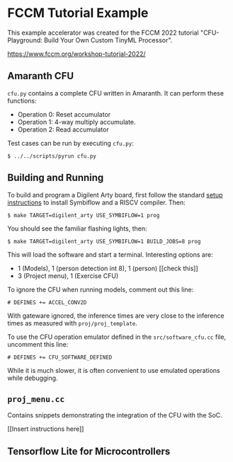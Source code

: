 # FCCM Tutorial Example

This example accelerator was created for the FCCM 2022 tutorial 
"CFU-Playground: Build Your Own Custom TinyML Processor".

https://www.fccm.org/workshop-tutorial-2022/

## Amaranth CFU

`cfu.py` contains a complete CFU written in Amaranth. It can perform
these functions:

* Operation 0: Reset accumulator
* Operation 1: 4-way multiply accumulate.
* Operation 2: Read accumulator

Test cases can be run by executing `cfu.py`:

```
$ ../../scripts/pyrun cfu.py
```

## Building and Running

To build and program a Digilent Arty board, first follow the standard [setup
instructions](https://cfu-playground.readthedocs.io/en/latest/setup-guide.html)
to install Symbiflow and a RISCV compiler. Then:

```
$ make TARGET=digilent_arty USE_SYMBIFLOW=1 prog
```

You should see the familiar flashing lights, then:

```
$ make TARGET=digilent_arty USE_SYMBIFLOW=1 BUILD_JOBS=8 prog
```

This will load the software and start a terminal. Interesting options are:

* 1 (Models), 1 (person detection int 8), 1 (person)   [[check this]]
* 3 (Project menu), 1 (Exercise CFU)

To ignore the CFU when running models, comment out this line:

```
# DEFINES += ACCEL_CONV2D
```

With gateware ignored, the inference times are very close to the inference
times as measured with `proj/proj_template`.

To use the CFU operation emulator defined in the `src/software_cfu.cc` file,
uncomment this line:

```
# DEFINES += CFU_SOFTWARE_DEFINED
```

While it is much slower, it is often convenient to use emulated operations
while debugging.


## `proj_menu.cc`

Contains snippets demonstrating the integration of the CFU with the SoC.

[[Insert instructions here]]

## Tensorflow Lite for Microcontrollers




